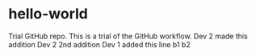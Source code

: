 # hello-world
Trial GitHub repo.
This is a trial of the GitHub workflow.
Dev 2 made this addition
Dev 2 2nd addition
Dev 1 added this line
b1
b2


